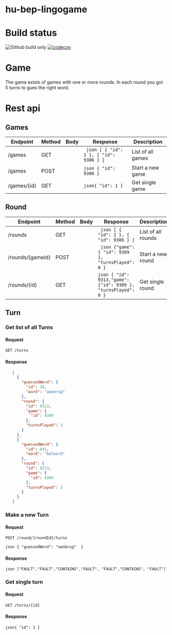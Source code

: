 # hu-bep-lingogame
# Build status
![Github build only](https://github.com/jakah/hu-bep-lingowords/workflows/Build%20only/badge.svg)
[![codecov](https://codecov.io/gh/jakah/hu-bep-lingowords/branch/master/graph/badge.svg?token=B0JRS3L9UO)](https://codecov.io/gh/jakah/hu-bep-lingowords)


# Game
The game exists of games with one or more rounds. In each round you got 5 turns to gues the right word. 


# Rest api
## Games
| Endpoint    | Method | Body | Response                        | Description       |
|-------------|--------|------|---------------------------------|-------------------|
| /games      | GET    |      |``` json [ { "id": 1 }, { "id": 9306 } ]```| List of all games |
| /games      | POST   |      |``` json { "id": 9306 } ```                 | Start a new game  |
| /games/{id} | GET    |      | ``` json{ "id": 1 } ```                    | Get single game   |

## Round
| Endpoint         | Method | Body | Response                        | Description        |
|------------------|--------|------|---------------------------------|--------------------|
| /rounds          | GET    |      | ``` json [ { "id": 1 }, { "id": 9306 } ]``` | List of all rounds |
| /rounds/{gameId} | POST   |      | ``` json {"game": { "id": 9309 }, "turnsPlayed": 0 }``` | Start a new round  |
| /rounds/{id}     | GET    |      | ```json { "id": 9313,"game": {"id": 9309 }, "turnsPlayed": 0 }```  | Get single round   |


## Turn
### Get list of all Turns
#### Request
`GET /turns`
#### Response
``` json [
   [
     {
       "guessedWord": {
         "id": 18,
         "word": "aanbrug"
       },
       "round": {
         "id": 9313,
         "game": {
           "id": 9309
         },
         "turnsPlayed": 2
       }
     },
     {
       "guessedWord": {
         "id": 641,
         "word": "beleerd"
       },
       "round": {
         "id": 9313,
         "game": {
           "id": 9309
         },
         "turnsPlayed": 2
       }
     }
   ]
```
### Make a new Turn
#### Request
`POST /round/{roundId}/turns`

```json { "guessedWord": "aanbrug"  }``` 

#### Response
``` json ["FAULT","FAULT","CONTAINS","FAULT", "FAULT","CONTAINS", "FAULT"] ```

### Get single turn
#### Request
`GET /turns/{id}`
#### Response
``` json{ "id": 1 } ```

